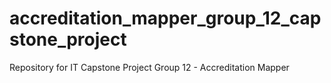 # accreditation_mapper_group_12_capstone_project
Repository for IT Capstone Project Group 12 - Accreditation Mapper
